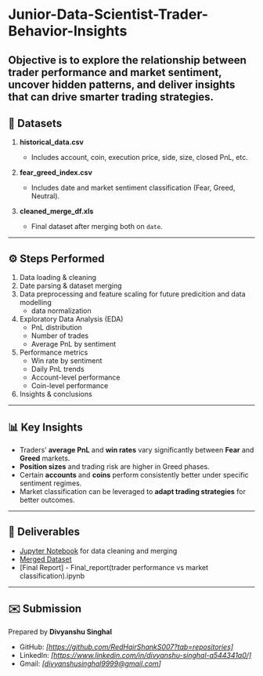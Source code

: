 # Junior-Data-Scientist-Trader-Behavior-Insights
Objective is to explore the relationship between trader performance and market  sentiment, uncover hidden patterns, and deliver insights that can drive smarter trading  strategies.
---

## 📂 Datasets
1. **historical_data.csv**  
   - Includes account, coin, execution price, side, size, closed PnL, etc.  

2. **fear_greed_index.csv**  
   - Includes date and market sentiment classification (Fear, Greed, Neutral).  

3. **cleaned_merge_df.xls**  
   - Final dataset after merging both on `date`.

---

## ⚙️ Steps Performed
1. Data loading & cleaning  
2. Date parsing & dataset merging
3. Data preprocessing and feature scaling for future predicition and data modelling
   - data normalization 
5. Exploratory Data Analysis (EDA)  
   - PnL distribution  
   - Number of trades  
   - Average PnL by sentiment  
6. Performance metrics  
   - Win rate by sentiment  
   - Daily PnL trends  
   - Account-level performance  
   - Coin-level performance  
7. Insights & conclusions

---

## 📊 Key Insights
- Traders’ **average PnL** and **win rates** vary significantly between **Fear** and **Greed** markets.  
- **Position sizes** and trading risk are higher in Greed phases.  
- Certain **accounts** and **coins** perform consistently better under specific sentiment regimes.  
- Market classification can be leveraged to **adapt trading strategies** for better outcomes.  

---

## 📎 Deliverables
- [Jupyter Notebook](Assignment.ipynb) for data cleaning and merging  
- [Merged Dataset](cleaned_merge_df.xls)  
- [Final Report] - Final_report(trader performance vs market classification).ipynb 

---

## ✉️ Submission
Prepared by **Divyanshu Singhal**  
- GitHub: *[https://github.com/RedHairShankS007?tab=repositories]*  
- LinkedIn: *[https://www.linkedin.com/in/divyanshu-singhal-a544341a0/]*  
- Gmail: *[divyanshusinghal9999@gmail.com]*
